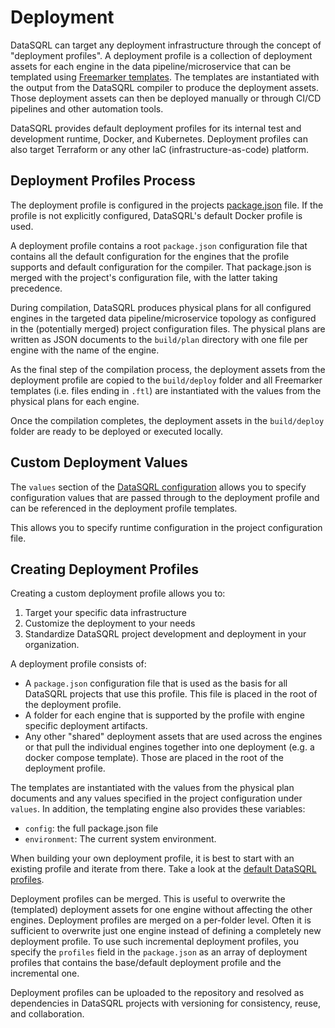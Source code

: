 # Deployment

DataSQRL can target any deployment infrastructure through the concept of "deployment profiles". A deployment profile is a collection of deployment assets for each engine in the data pipeline/microservice that can be templated using [Freemarker templates](https://freemarker.apache.org/). The templates are instantiated with the output from the DataSQRL compiler to produce the deployment assets. Those deployment assets can then be deployed manually or through CI/CD pipelines and other automation tools.

DataSQRL provides default deployment profiles for its internal test and development runtime, Docker, and Kubernetes. Deployment profiles can also target Terraform or any other IaC (infrastructure-as-code) platform.

## Deployment Profiles Process

The deployment profile is configured in the projects [package.json](../datasqrl-spec) file. If the profile is not explicitly configured, DataSQRL's default Docker profile is used.

A deployment profile contains a root `package.json` configuration file that contains all the default configuration for the engines that the profile supports and default configuration for the compiler. That package.json is merged with the project's configuration file, with the latter taking precedence.

During compilation, DataSQRL produces physical plans for all configured engines in the targeted data pipeline/microservice topology as configured in the (potentially merged) project configuration files.
The physical plans are written as JSON documents to the `build/plan` directory with one file per engine with the name of the engine.

As the final step of the compilation process, the deployment assets from the deployment profile are copied to the `build/deploy` folder and all Freemarker templates (i.e. files ending in `.ftl`) are instantiated with the values from the physical plans for each engine.

Once the compilation completes, the deployment assets in the `build/deploy` folder are ready to be deployed or executed locally.

## Custom Deployment Values

The `values` section of the [DataSQRL configuration](../datasqrl-spec) allows you to specify configuration values that are passed through to the deployment profile and can be referenced in the deployment profile templates.

This allows you to specify runtime configuration in the project configuration file.

## Creating Deployment Profiles

Creating a custom deployment profile allows you to:

1. Target your specific data infrastructure
2. Customize the deployment to your needs
3. Standardize DataSQRL project development and deployment in your organization.

A deployment profile consists of:

* A `package.json` configuration file that is used as the basis for all DataSQRL projects that use this profile. This file is placed in the root of the deployment profile.
* A folder for each engine that is supported by the profile with engine specific deployment artifacts.
* Any other "shared" deployment assets that are used across the engines or that pull the individual engines together into one deployment (e.g. a docker compose template). Those are placed in the root of the deployment profile.

The templates are instantiated with the values from the physical plan documents and any values specified in the project configuration under `values`. In addition, the templating engine also provides these variables:
- `config`: the full package.json file
- `environment`: The current system environment.

When building your own deployment profile, it is best to start with an existing profile and iterate from there.
Take a look at the [default DataSQRL profiles](https://github.com/DataSQRL/sqrl/tree/main/profiles).

Deployment profiles can be merged. This is useful to overwrite the (templated) deployment assets for one engine without affecting the other engines. Deployment profiles are merged on a per-folder level.
Often it is sufficient to overwrite just one engine instead of defining a completely new deployment profile.
To use such incremental deployment profiles, you specify the `profiles` field in the `package.json` as an array of deployment profiles that contains the base/default deployment profile and the incremental one.

Deployment profiles can be uploaded to the repository and resolved as dependencies in DataSQRL projects with versioning for consistency, reuse, and collaboration.